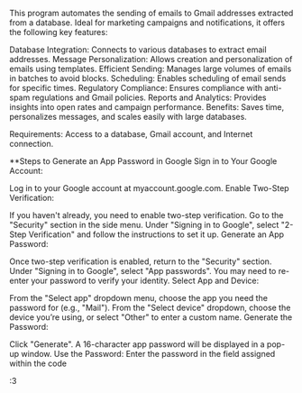 This program automates the sending of emails to Gmail addresses extracted from a database. Ideal for marketing campaigns and notifications, it offers the following key features:

Database Integration: Connects to various databases to extract email addresses.
Message Personalization: Allows creation and personalization of emails using templates.
Efficient Sending: Manages large volumes of emails in batches to avoid blocks.
Scheduling: Enables scheduling of email sends for specific times.
Regulatory Compliance: Ensures compliance with anti-spam regulations and Gmail policies.
Reports and Analytics: Provides insights into open rates and campaign performance.
Benefits: Saves time, personalizes messages, and scales easily with large databases.

Requirements: Access to a database, Gmail account, and Internet connection.

**Steps to Generate an App Password in Google
Sign in to Your Google Account:

Log in to your Google account at myaccount.google.com.
Enable Two-Step Verification:

If you haven't already, you need to enable two-step verification. Go to the "Security" section in the side menu.
Under "Signing in to Google", select "2-Step Verification" and follow the instructions to set it up.
Generate an App Password:

Once two-step verification is enabled, return to the "Security" section.
Under "Signing in to Google", select "App passwords".
You may need to re-enter your password to verify your identity.
Select App and Device:

From the "Select app" dropdown menu, choose the app you need the password for (e.g., "Mail").
From the "Select device" dropdown, choose the device you’re using, or select "Other" to enter a custom name.
Generate the Password:

Click "Generate".
A 16-character app password will be displayed in a pop-up window.
Use the Password:
Enter the password in the field assigned within the code



:3
